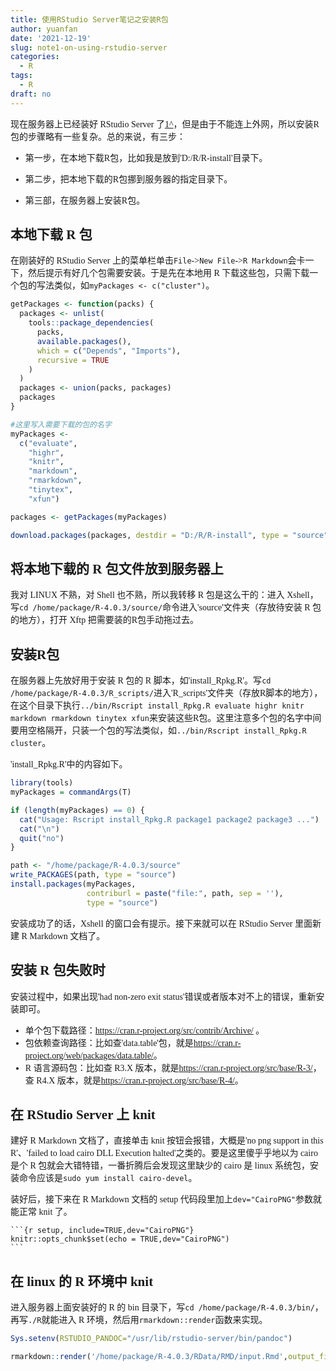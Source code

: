 ```yaml
---
title: 使用RStudio Server笔记之安装R包
author: yuanfan
date: '2021-12-19'
slug: note1-on-using-rstudio-server
categories:
  - R
tags:
  - R
draft: no
---
```


<font face="微软雅黑">

<!--more-->

现在服务器上已经装好 RStudio Server 了[1^]，但是由于不能连上外网，所以安装R包的步骤略有一些复杂。总的来说，有三步：

+ 第一步，在本地下载R包，比如我是放到'D:/R/R-install'目录下。

+ 第二步，把本地下载的R包挪到服务器的指定目录下。

+ 第三部，在服务器上安装R包。

## 本地下载 R 包

在刚装好的 RStudio Server 上的菜单栏单击`File`->`New File`->`R Markdown`会卡一下，然后提示有好几个包需要安装。于是先在本地用 R 下载这些包，只需下载一个包的写法类似，如`myPackages <- c("cluster")`。

```r
getPackages <- function(packs) {
  packages <- unlist(
    tools::package_dependencies(
      packs,
      available.packages(),
      which = c("Depends", "Imports"),
      recursive = TRUE
    )
  )
  packages <- union(packs, packages)
  packages
}

#这里写入需要下载的包的名字
myPackages <-
  c("evaluate",
    "highr",
    "knitr",
    "markdown",
    "rmarkdown",
    "tinytex",
    "xfun")

packages <- getPackages(myPackages)

download.packages(packages, destdir = "D:/R/R-install", type = "source")
```

## 将本地下载的 R 包文件放到服务器上

我对 LINUX 不熟，对 Shell 也不熟，所以我转移 R 包是这么干的：进入 Xshell，写`cd /home/package/R-4.0.3/source/`命令进入'source'文件夹（存放待安装 R 包的地方），打开 Xftp 把需要装的R包手动拖过去。

## 安装R包

在服务器上先放好用于安装 R 包的 R 脚本，如'install_Rpkg.R'。写`cd /home/package/R-4.0.3/R_scripts/`进入'R_scripts'文件夹（存放R脚本的地方），在这个目录下执行`../bin/Rscript install_Rpkg.R evaluate highr knitr markdown rmarkdown tinytex xfun`来安装这些R包。这里注意多个包的名字中间要用空格隔开，只装一个包的写法类似，如`../bin/Rscript install_Rpkg.R cluster`。

'install_Rpkg.R'中的内容如下。

```r
library(tools)
myPackages = commandArgs(T)

if (length(myPackages) == 0) {
  cat("Usage: Rscript install_Rpkg.R package1 package2 package3 ...")
  cat("\n")
  quit("no")
}

path <- "/home/package/R-4.0.3/source"
write_PACKAGES(path, type = "source")
install.packages(myPackages,
                 contriburl = paste("file:", path, sep = ''),
                 type = "source")
```

安装成功了的话，Xshell 的窗口会有提示。接下来就可以在 RStudio Server 里面新建 R Markdown 文档了。

## 安装 R 包失败时

安装过程中，如果出现'had non-zero exit status'错误或者版本对不上的错误，重新安装即可。

+ 单个包下载路径：<https://cran.r-project.org/src/contrib/Archive/> 。
+ 包依赖查询路径：比如查'data.table'包，就是<https://cran.r-project.org/web/packages/data.table/>。
+ R 语言源码包：比如查 R3.X 版本，就是<https://cran.r-project.org/src/base/R-3/>，查 R4.X 版本，就是<https://cran.r-project.org/src/base/R-4/>。

## 在 RStudio Server 上 knit

建好 R Markdown 文档了，直接单击 knit 按钮会报错，大概是'no png support in this R'、'failed to load cairo DLL Execution halted'之类的。要是这里傻乎乎地以为 cairo 是个 R 包就会大错特错，一番折腾后会发现这里缺少的 cairo 是 linux 系统包，安装命令应该是`sudo yum install cairo-devel`。

装好后，接下来在 R Markdown 文档的 setup 代码段里加上`dev="CairoPNG"`参数就能正常 knit 了。

````
```{r setup, include=TRUE,dev="CairoPNG"}
knitr::opts_chunk$set(echo = TRUE,dev="CairoPNG")
```
````

## 在 linux 的 R 环境中 knit

进入服务器上面安装好的 R 的 bin 目录下，写`cd /home/package/R-4.0.3/bin/`，再写`./R`就能进入 R 环境，然后用`rmarkdown::render`函数来实现。

```r
Sys.setenv(RSTUDIO_PANDOC="/usr/lib/rstudio-server/bin/pandoc")

rmarkdown::render('/home/package/R-4.0.3/RData/RMD/input.Rmd',output_file='/home/package/R-4.0.3/RData/RMD/output.html')
```

[1^]:本文大多数内容都是之前在同事帮助下完成的，但这位同事几个月前离职了，以后服务器上的东西只能自己瞎鼓捣了。这位同事人很好，共事的几年里虽也无意中坑过我几回，但帮助我的时候占多数。记得有一次下班后我们一起走去地铁站，天空丢了一些毛毛细雨下来，他带了伞而我没带，他问我下了地铁还要多久才能回家，我说走的话要走十分钟，于是他就把他的伞给我了。希望好人一生平安。